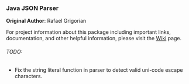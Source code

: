 ### Java JSON Parser
**Original Author**: Rafael Grigorian

For project information about this package including important links, documentation, and other helpful information, please visit the [Wiki](https://github.com/rdogg312/Java-JSON-Parser/wiki/) page.

###### TODO:
  *	Fix the string literal function in parser to detect valid uni-code escape characters.



